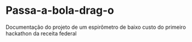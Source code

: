 # Passa-a-bola-drag-o
Documentação do projeto de um espirômetro de baixo custo do primeiro hackathon da receita federal

